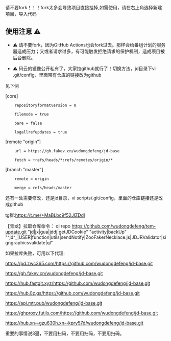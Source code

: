 请不要fork！！！fork太多会导致项目直接挂掉,如需使用，请在右上角选择新建项目，导入代码
## 使用注意 :warning:

- :warning: 请不要fork，因为GitHub Actions也会fork过去。那样会给番组计划的服务器造成压力；又或者请求过多，有可能触发拒绝请求的保护机制，造成项目被后台删除。

- :warning: 码云的镜像公开私有了，大家拉github就行了！切换方法，jd目录下vi .git/config，里面带有仓库的链接改为github

见下例

[core]

        repositoryformatversion = 0
        
        filemode = true
        
        bare = false
        
        logallrefupdates = true
        
[remote "origin"]

        url = https://gh.fakev.cn/wudongdefeng/jd-base
        
        fetch = +refs/heads/*:refs/remotes/origin/*
        
[branch "master"]

        remote = origin
        
        merge = refs/heads/master
        
        
        
还有一处需要修改，还是jd目录，vi scripts/.git/config，里面的仓库链接还是改成github


tg群:https://t.me/+MaBLbc9f52JlZDdl

【青龙】拉取仓库命令：
ql repo https://github.com/wudongdefeng/tem-update.git "jd|jx|gua|jddj|getJDCookie" "activity|backUp" "^jd^_|USER|function|utils|sendNotify|ZooFakerNecklace.js|JDJRValidator|signgraphicsvalidate|ql"


如果拉库失败，可用以下代理:

https://pd.zwc365.com/https://github.com/wudongdefeng/jd-base.git

https://gh.fakev.cn/wudongdefeng/jd-base.git

https://hub.fastgit.xyz/https://github.com/wudongdefeng/jd-base.git

https://hub.0z.gs/https://github.com/wudongdefeng/jd-base.git

https://api.mtr.pub/wudongdefeng/jd-base.git

https://ghproxy.futils.com/https://github.com/wudongdefeng/jd-base.git

https://hub.xn--gzu630h.xn--kpry57d/wudongdefeng/jd-base.git

重要的事情说3遍，不要用扫码，不要用扫码，不要用扫码。
